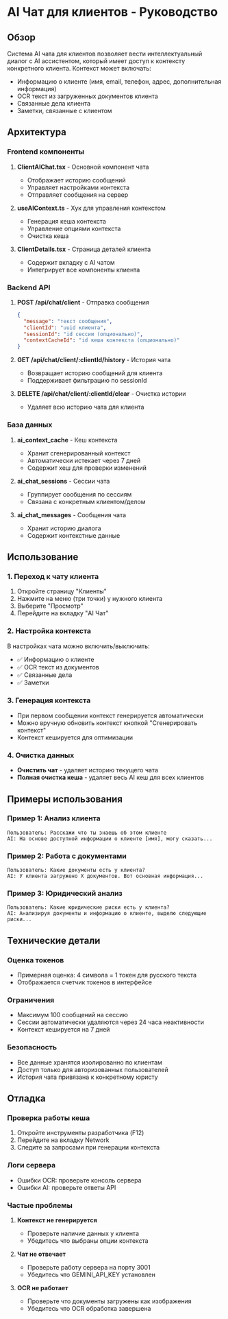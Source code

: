 # AI Чат для клиентов - Руководство

## Обзор

Система AI чата для клиентов позволяет вести интеллектуальный диалог с AI ассистентом, который имеет доступ к контексту конкретного клиента. Контекст может включать:

- Информацию о клиенте (имя, email, телефон, адрес, дополнительная информация)
- OCR текст из загруженных документов клиента
- Связанные дела клиента
- Заметки, связанные с клиентом

## Архитектура

### Frontend компоненты

1. **ClientAIChat.tsx** - Основной компонент чата
   - Отображает историю сообщений
   - Управляет настройками контекста
   - Отправляет сообщения на сервер

2. **useAIContext.ts** - Хук для управления контекстом
   - Генерация кеша контекста
   - Управление опциями контекста
   - Очистка кеша

3. **ClientDetails.tsx** - Страница деталей клиента
   - Содержит вкладку с AI чатом
   - Интегрирует все компоненты клиента

### Backend API

1. **POST /api/chat/client** - Отправка сообщения
   ```json
   {
     "message": "текст сообщения",
     "clientId": "uuid клиента",
     "sessionId": "id сессии (опционально)",
     "contextCacheId": "id кеша контекста (опционально)"
   }
   ```

2. **GET /api/chat/client/:clientId/history** - История чата
   - Возвращает историю сообщений для клиента
   - Поддерживает фильтрацию по sessionId

3. **DELETE /api/chat/client/:clientId/clear** - Очистка истории
   - Удаляет всю историю чата для клиента

### База данных

1. **ai_context_cache** - Кеш контекста
   - Хранит сгенерированный контекст
   - Автоматически истекает через 7 дней
   - Содержит хеш для проверки изменений

2. **ai_chat_sessions** - Сессии чата
   - Группирует сообщения по сессиям
   - Связана с конкретным клиентом/делом

3. **ai_chat_messages** - Сообщения чата
   - Хранит историю диалога
   - Содержит контекстные данные

## Использование

### 1. Переход к чату клиента

1. Откройте страницу "Клиенты"
2. Нажмите на меню (три точки) у нужного клиента
3. Выберите "Просмотр"
4. Перейдите на вкладку "AI Чат"

### 2. Настройка контекста

В настройках чата можно включить/выключить:
- ✅ Информацию о клиенте
- ✅ OCR текст из документов
- ✅ Связанные дела
- ✅ Заметки

### 3. Генерация контекста

- При первом сообщении контекст генерируется автоматически
- Можно вручную обновить контекст кнопкой "Сгенерировать контекст"
- Контекст кешируется для оптимизации

### 4. Очистка данных

- **Очистить чат** - удаляет историю текущего чата
- **Полная очистка кеша** - удаляет весь AI кеш для всех клиентов

## Примеры использования

### Пример 1: Анализ клиента
```
Пользователь: Расскажи что ты знаешь об этом клиенте
AI: На основе доступной информации о клиенте [имя], могу сказать...
```

### Пример 2: Работа с документами
```
Пользователь: Какие документы есть у клиента?
AI: У клиента загружено X документов. Вот основная информация...
```

### Пример 3: Юридический анализ
```
Пользователь: Какие юридические риски есть у клиента?
AI: Анализируя документы и информацию о клиенте, выделю следующие риски...
```

## Технические детали

### Оценка токенов
- Примерная оценка: 4 символа = 1 токен для русского текста
- Отображается счетчик токенов в интерфейсе

### Ограничения
- Максимум 100 сообщений на сессию
- Сессии автоматически удаляются через 24 часа неактивности
- Контекст кешируется на 7 дней

### Безопасность
- Все данные хранятся изолированно по клиентам
- Доступ только для авторизованных пользователей
- История чата привязана к конкретному юристу

## Отладка

### Проверка работы кеша
1. Откройте инструменты разработчика (F12)
2. Перейдите на вкладку Network
3. Следите за запросами при генерации контекста

### Логи сервера
- Ошибки OCR: проверьте консоль сервера
- Ошибки AI: проверьте ответы API

### Частые проблемы

1. **Контекст не генерируется**
   - Проверьте наличие данных у клиента
   - Убедитесь что выбраны опции контекста

2. **Чат не отвечает**
   - Проверьте работу сервера на порту 3001
   - Убедитесь что GEMINI_API_KEY установлен

3. **OCR не работает**
   - Проверьте что документы загружены как изображения
   - Убедитесь что OCR обработка завершена